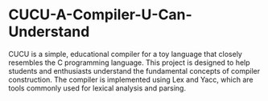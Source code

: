 # CUCU-A-Compiler-U-Can-Understand
CUCU is a simple, educational compiler for a toy language that closely resembles the C programming language. This project is designed to help students and enthusiasts understand the fundamental concepts of compiler construction. The compiler is implemented using Lex and Yacc, which are tools commonly used for lexical analysis and parsing.

